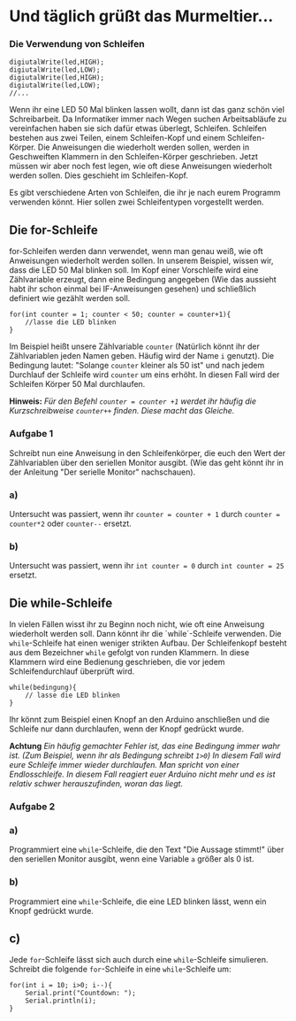 # Und täglich grüßt das Murmeltier... 
### Die Verwendung von Schleifen

```arduino 
digiutalWrite(led,HIGH);
digiutalWrite(led,LOW);
digiutalWrite(led,HIGH);
digiutalWrite(led,LOW);
//...
```
Wenn ihr eine LED 50 Mal blinken lassen wollt, dann ist das ganz schön viel Schreibarbeit. Da Informatiker immer nach Wegen suchen Arbeitsabläufe zu vereinfachen haben sie sich dafür etwas überlegt, Schleifen. Schleifen bestehen aus zwei Teilen, einem Schleifen-Kopf und einem Schleifen-Körper. Die Anweisungen die wiederholt werden sollen, werden in Geschweiften Klammern in den Schleifen-Körper geschrieben. Jetzt müssen wir aber noch fest legen, wie oft diese Anweisungen wiederholt werden sollen. Dies geschieht im Schleifen-Kopf.

Es gibt verschiedene Arten von Schleifen, die ihr je nach eurem Programm verwenden könnt. Hier sollen zwei Schleifentypen vorgestellt werden. 

## Die for-Schleife
for-Schleifen werden dann verwendet, wenn man genau weiß, wie oft Anweisungen wiederholt werden sollen. In unserem Beispiel, wissen wir, dass die LED 50 Mal blinken soll. 
Im Kopf einer Vorschleife wird eine Zählvariable erzeugt, dann eine Bedingung angegeben (Wie das aussieht habt ihr schon einmal bei IF-Anweisungen gesehen) und schließlich definiert wie gezählt werden soll.

```arduino
for(int counter = 1; counter < 50; counter = counter+1){
    //lasse die LED blinken
}
```
Im Beispiel heißt unsere Zählvariable `counter` (Natürlich könnt ihr der Zählvariablen jeden Namen geben. Häufig wird der Name `i` genutzt). Die Bedingung lautet: "Solange `counter` kleiner als 50 ist" und nach jedem Durchlauf der Schleife wird `counter` um eins erhöht.
In diesen Fall wird der Schleifen Körper 50 Mal durchlaufen.

**Hinweis:** *Für den Befehl `counter = counter +1` werdet ihr häufig die Kurzschreibweise `counter++` finden. Diese macht das Gleiche.*

### Aufgabe 1 
Schreibt nun eine Anweisung in den Schleifenkörper, die euch den Wert der Zählvariablen über den seriellen Monitor ausgibt. (Wie das geht könnt ihr in der Anleitung "Der serielle Monitor" nachschauen).
### a) 
Untersucht was passiert, wenn ihr `counter = counter + 1` durch `counter = counter*2` oder `counter--` ersetzt.

### b) 
Untersucht was passiert, wenn ihr `int counter = 0` durch `int counter = 25` ersetzt.

## Die while-Schleife
In vielen Fällen wisst ihr zu Beginn noch nicht, wie oft eine Anweisung wiederholt werden soll. Dann könnt ihr die ´while´-Schleife verwenden. Die `while`-Schleife hat einen weniger strikten Aufbau. Der Schleifenkopf besteht aus dem Bezeichner `while` gefolgt von runden Klammern. In diese Klammern wird eine Bedienung geschrieben, die vor jedem Schleifendurchlauf überprüft wird.   

```arduino
while(bedingung){
    // lasse die LED blinken
}
```
Ihr könnt zum Beispiel einen Knopf an den Arduino anschließen und die Schleife nur dann durchlaufen, wenn der Knopf gedrückt wurde. 

**Achtung** *Ein häufig gemachter Fehler ist, das eine Bedingung immer wahr ist. (Zum Beispiel, wenn ihr als Bedingung schreibt `1>0`) In diesem Fall wird eure Schleife immer wieder durchlaufen. Man spricht von einer Endlosschleife. In diesem Fall reagiert euer Arduino nicht mehr und es ist relativ schwer herauszufinden, woran das liegt.*

### Aufgabe 2
### a) 
Programmiert eine `while`-Schleife, die den Text "Die Aussage stimmt!" über den seriellen Monitor ausgibt, wenn eine Variable `a` größer als 0 ist. 

### b) 
Programmiert eine `while`-Schleife, die eine LED blinken lässt, wenn ein Knopf gedrückt wurde. 

## c) 
Jede `for`-Schleife lässt sich auch durch eine `while`-Schleife simulieren. Schreibt die folgende `for`-Schleife in eine `while`-Schleife um:
```arduino
for(int i = 10; i>0; i--){
    Serial.print("Countdown: ");
    Serial.println(i);
}
```


